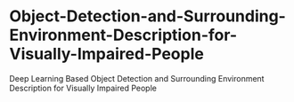 # Object-Detection-and-Surrounding-Environment-Description-for-Visually-Impaired-People
Deep Learning Based Object Detection and Surrounding Environment Description for Visually Impaired People
